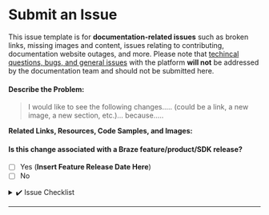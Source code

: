 # Submit an Issue

This issue template is for __documentation-related issues__ such as broken links, missing images and content, issues relating to contributing, documentation  website outages, and more. Please note that [techincal questions, bugs, and general issues](https://github.com/braze-inc/braze-docs/issues/new/choose) with the platform __will not__ be addressed by the documentation team and should not be submitted here.

#### Describe the Problem:
> I would like to see the following changes..... (could be a link, a new image, a new section, etc.)... because.....


**Related Links, Resources, Code Samples, and Images:**

#### Is this change associated with a Braze feature/product/SDK release?
- [ ] Yes (__Insert Feature Release Date Here__)
- [ ] No

<details>
<summary>✔️ Issue Checklist</summary>
<br>

- [ ] Fill out the relevant items under __Submit an Issue__ above.
- [ ] [Label](https://github.com/Appboy/braze-docs/issues/labels) this issue.
- [ ] Assign this issue to either yourself, the Braze Technical Writers (@Timothy-Kim and @KellieHawks), or to another appropriate person. _If you do not assign anyone to an issue, your issue may be closed or left uncompleted._
</details>

---
